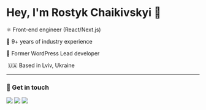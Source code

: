 # Hey, I'm Rostyk Chaikivskyi 👋

⚛️ Front-end engineer (React/Next.js) 

🚀 9+ years of industry experience 

🧔 Former WordPress Lead developer 

 &nbsp;🇺🇦 Based in Lviv, Ukraine 

 ---

 ### 🤝 Get in touch

<a href="https://rostyk.dev" target="_blank"><img src="https://img.shields.io/badge/rostyk.dev-000000?logo=nextdotjs&logoColor=white"/></a>
<a href="https://linkedin.com/in/rostyk27" target="_blank"><img src="https://img.shields.io/badge/Rostyk%20Chaikivskyi-0A66C2?logo=Linkedin&logoColor=white"/></a>
<a href="mailto:rostyk.dev@gmail.com" target="_blank"><img src="https://img.shields.io/badge/rostyk.dev@gmail.com-EA4335?&logo=gmail&logoColor=white"/></a>

<!--
**Rostyk27/rostyk27** is a ✨ _special_ ✨ repository because its `README.md` (this file) appears on your GitHub profile.

Here are some ideas to get you started:

- 🔭 I’m currently working on ...
- 🌱 I’m currently learning ...
- 👯 I’m looking to collaborate on ...
- 🤔 I’m looking for help with ...
- 💬 Ask me about ...
- 📫 How to reach me: ...
- 😄 Pronouns: ...
- ⚡ Fun fact: ...
-->
